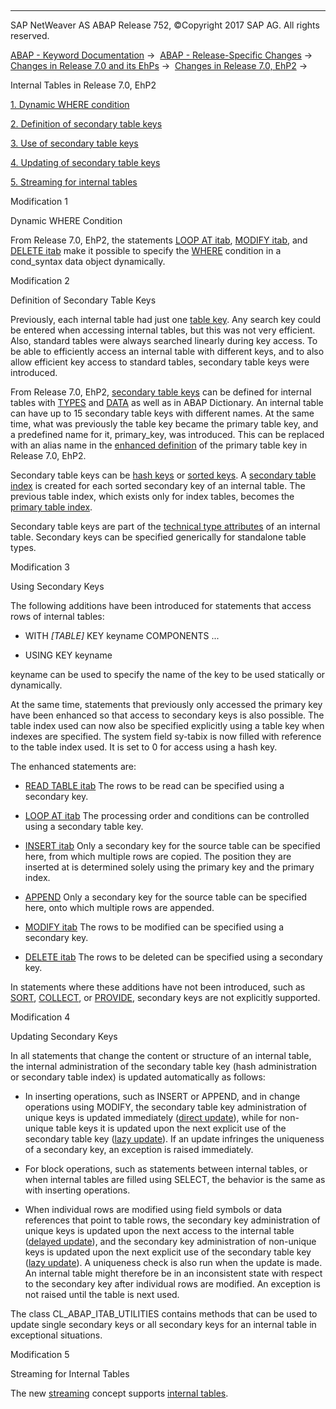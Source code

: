   

* * *

SAP NetWeaver AS ABAP Release 752, ©Copyright 2017 SAP AG. All rights reserved.

[ABAP - Keyword Documentation](javascript:call_link\('abenabap.htm'\)) →  [ABAP - Release-Specific Changes](javascript:call_link\('abennews.htm'\)) →  [Changes in Release 7.0 and its EhPs](javascript:call_link\('abennews-70_ehps.htm'\)) →  [Changes in Release 7.0, EhP2](javascript:call_link\('abennews-71.htm'\)) → 

Internal Tables in Release 7.0, EhP2

[1\. Dynamic WHERE condition](#!ABAP_MODIFICATION_1@1@)

[2\. Definition of secondary table keys](#!ABAP_MODIFICATION_2@2@)

[3\. Use of secondary table keys](#!ABAP_MODIFICATION_3@3@)

[4\. Updating of secondary table keys](#!ABAP_MODIFICATION_4@4@)

[5\. Streaming for internal tables](#!ABAP_MODIFICATION_5@5@)

Modification 1

Dynamic WHERE Condition

From Release 7.0, EhP2, the statements [LOOP AT itab](javascript:call_link\('abaploop_at_itab.htm'\)), [MODIFY itab](javascript:call_link\('abapmodify_itab.htm'\)), and [DELETE itab](javascript:call_link\('abapdelete_itab.htm'\)) make it possible to specify the [WHERE](javascript:call_link\('abaploop_at_itab_cond.htm'\)) condition in a cond\_syntax data object dynamically.

Modification 2

Definition of Secondary Table Keys

Previously, each internal table had just one [table key](javascript:call_link\('abentable_key_glosry.htm'\) "Glossary Entry"). Any search key could be entered when accessing internal tables, but this was not very efficient. Also, standard tables were always searched linearly during key access. To be able to efficiently access an internal table with different keys, and to also allow efficient key access to standard tables, secondary table keys were introduced.

From Release 7.0, EhP2, [secondary table keys](javascript:call_link\('abensecondary_table_key_glosry.htm'\) "Glossary Entry") can be defined for internal tables with [TYPES](javascript:call_link\('abaptypes_keydef.htm'\)) and [DATA](javascript:call_link\('abapdata_keydef.htm'\)) as well as in ABAP Dictionary. An internal table can have up to 15 secondary table keys with different names. At the same time, what was previously the table key became the primary table key, and a predefined name for it, primary\_key, was introduced. This can be replaced with an alias name in the [enhanced definition](javascript:call_link\('abaptypes_primary_key.htm'\)) of the primary table key in Release 7.0, EhP2.

Secondary table keys can be [hash keys](javascript:call_link\('abenhash_key_glosry.htm'\) "Glossary Entry") or [sorted keys](javascript:call_link\('abensorted_key_glosry.htm'\) "Glossary Entry"). A [secondary table index](javascript:call_link\('abensecondary_table_index_glosry.htm'\) "Glossary Entry") is created for each sorted secondary key of an internal table. The previous table index, which exists only for index tables, becomes the [primary table index](javascript:call_link\('abenprimary_table_index_glosry.htm'\) "Glossary Entry").

Secondary table keys are part of the [technical type attributes](javascript:call_link\('abentechnical_type_attr_glosry.htm'\) "Glossary Entry") of an internal table. Secondary keys can be specified generically for standalone table types.

Modification 3

Using Secondary Keys

The following additions have been introduced for statements that access rows of internal tables:

-   WITH *\[*TABLE*\]* KEY keyname COMPONENTS ...
    
-   USING KEY keyname
    

keyname can be used to specify the name of the key to be used statically or dynamically.

At the same time, statements that previously only accessed the primary key have been enhanced so that access to secondary keys is also possible. The table index used can now also be specified explicitly using a table key when indexes are specified. The system field sy-tabix is now filled with reference to the table index used. It is set to 0 for access using a hash key.

The enhanced statements are:

-   [READ TABLE itab](javascript:call_link\('abapread_table.htm'\))
    The rows to be read can be specified using a secondary key.
    
-   [LOOP AT itab](javascript:call_link\('abaploop_at_itab.htm'\))
    The processing order and conditions can be controlled using a secondary table key.
    
-   [INSERT itab](javascript:call_link\('abapinsert_itab.htm'\))
    Only a secondary key for the source table can be specified here, from which multiple rows are copied. The position they are inserted at is determined solely using the primary key and the primary index.
    
-   [APPEND](javascript:call_link\('abapappend.htm'\))
    Only a secondary key for the source table can be specified here, onto which multiple rows are appended.
    
-   [MODIFY itab](javascript:call_link\('abapmodify_itab.htm'\))
    The rows to be modified can be specified using a secondary key.
    
-   [DELETE itab](javascript:call_link\('abapdelete_itab.htm'\))
    The rows to be deleted can be specified using a secondary key.
    

In statements where these additions have not been introduced, such as [SORT](javascript:call_link\('abapsort_itab.htm'\)), [COLLECT](javascript:call_link\('abapcollect.htm'\)), or [PROVIDE](javascript:call_link\('abapprovide.htm'\)), secondary keys are not explicitly supported.

Modification 4

Updating Secondary Keys

In all statements that change the content or structure of an internal table, the internal administration of the secondary table key (hash administration or secondary table index) is updated automatically as follows:

-   In inserting operations, such as INSERT or APPEND, and in change operations using MODIFY, the secondary table key administration of unique keys is updated immediately ([direct update](javascript:call_link\('abendirect_update_glosry.htm'\) "Glossary Entry")), while for non-unique table keys it is updated upon the next explicit use of the secondary table key ([lazy update](javascript:call_link\('abenlazy_update_glosry.htm'\) "Glossary Entry")). If an update infringes the uniqueness of a secondary key, an exception is raised immediately.
    
-   For block operations, such as statements between internal tables, or when internal tables are filled using SELECT, the behavior is the same as with inserting operations.
    
-   When individual rows are modified using field symbols or data references that point to table rows, the secondary key administration of unique keys is updated upon the next access to the internal table ([delayed update](javascript:call_link\('abendelayed_update_glosry.htm'\) "Glossary Entry")), and the secondary key administration of non-unique keys is updated upon the next explicit use of the secondary table key ([lazy update](javascript:call_link\('abenlazy_update_glosry.htm'\) "Glossary Entry")). A uniqueness check is also run when the update is made. An internal table might therefore be in an inconsistent state with respect to the secondary key after individual rows are modified. An exception is not raised until the table is next used.
    

The class CL\_ABAP\_ITAB\_UTILITIES contains methods that can be used to update single secondary keys or all secondary keys for an internal table in exceptional situations.

Modification 5

Streaming for Internal Tables

The new [streaming](javascript:call_link\('abenstreaming_glosry.htm'\) "Glossary Entry") concept supports [internal tables](javascript:call_link\('abenitab_streams.htm'\)).